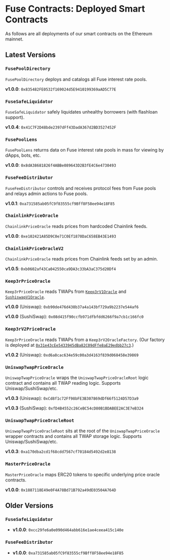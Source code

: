 # Fuse Contracts: Deployed Smart Contracts

As follows are all deployments of our smart contracts on the Ethereum mainnet.

## Latest Versions

### `FusePoolDirectory`

`FusePoolDirectory` deploys and catalogs all Fuse interest rate pools.

**v1.0.0**: `0x835482FE0532f169024d5E9410199369aAD5C77E`

### `FuseSafeLiquidator`

`FuseSafeLiquidator` safely liquidates unhealthy borrowers (with flashloan support).

**v1.0.4**: `0x41C7F2D48bde2397dFf43DadA367d2BD3527452F`

### `FusePoolLens`

`FusePoolLens` returns data on Fuse interest rate pools in mass for viewing by dApps, bots, etc.

**v1.0.0**: `0x8dA38681826f4ABBe089643D2B3fE4C6e4730493`

### `FuseFeeDistributor`

`FuseFeeDistributor` controls and receives protocol fees from Fuse pools and relays admin actions to Fuse pools.

**v1.0.1**: `0xa731585ab05fC9f83555cf9Bff8F58ee94e18F85`

### `ChainlinkPriceOracle`

`ChainlinkPriceOracle` reads prices from hardcoded Chainlink feeds.

**v1.0.0**: `0xe102421A85D9C0e71C0Ef1870DaC658EB43E1493`

### `ChainlinkPriceOracleV2`

`ChainlinkPriceOracle` reads prices from Chainlink feeds set by an admin.

**v1.0.5**: `0xb0602af43Ca042550ca9DA3c33bA3aC375d20Df4`

### `Keep3rPriceOracle`

`Keep3rPriceOracle` reads TWAPs from [`Keep3rV1Oracle`](https://etherscan.io/address/0x73353801921417f465377c8d898c6f4c0270282c) and [`SushiswapV1Oracle`](https://etherscan.io/address/0xf67Ab1c914deE06Ba0F264031885Ea7B276a7cDa#code).

**v1.0.0** (Uniswap): `0xb90de476d438b37a4a143bf729a9b2237e544af6`

**v1.0.0** (SushiSwap): `0x08d415f90ccfb971dfbfdd6266f9a7cb1c166fc0`

### `Keep3rV2PriceOracle`

`Keep3rPriceOracle` reads TWAPs from a `Keep3rV2OracleFactory`. (Our factory is deployed at [`0x31e43cEe5433945dBa82C09dFfe8aE29edbb27c3`](https://etherscan.io/address/0x31e43cEe5433945dBa82C09dFfe8aE29edbb27c3).)

**v1.0.2** (Uniswap): `0xd6a8cac634e59c00a3d4163f839d068458e39869`

### `UniswapTwapPriceOracle`

`UniswapTwapPriceOracle` wraps the `UniswapTwapPriceOracleRoot` logic contract and contains all TWAP reading logic. Supports Uniswap/SushiSwap/etc.

**v1.0.3** (Uniswap): `0xCd8f1c72Ff98bFE3B307869dDf66f5124D57D3a9`

**v1.0.3** (SushiSwap): `0xfD4B4552c26CeBC54cD80B1BDABEE2AC3E7eB324`

### `UniswapTwapPriceOracleRoot`

`UniswapTwapPriceOracleRoot` sits at the root of the `UniswapTwapPriceOracle` wrapper contracts and contains all TWAP storage logic. Supports Uniswap/SushiSwap/etc.

**v1.0.3**: `0xa170dba2cd1f68cdd7567cf70184d5492d2e8138`

### `MasterPriceOracle`

`MasterPriceOracle` maps ERC20 tokens to specific underlying price oracle contracts.

**v1.0.0**: `0x1887118E49e0F4A78Bd71B792a49dE03504A764D`

## Older Versions

### `FuseSafeLiquidator`

* **v1.0.0**: `0xcc29fe6a0e090d464abb616e1ae4ceea415c140e`

### `FuseFeeDistributor`

* **v1.0.0**: `0xa731585ab05fC9f83555cf9Bff8F58ee94e18F85`
